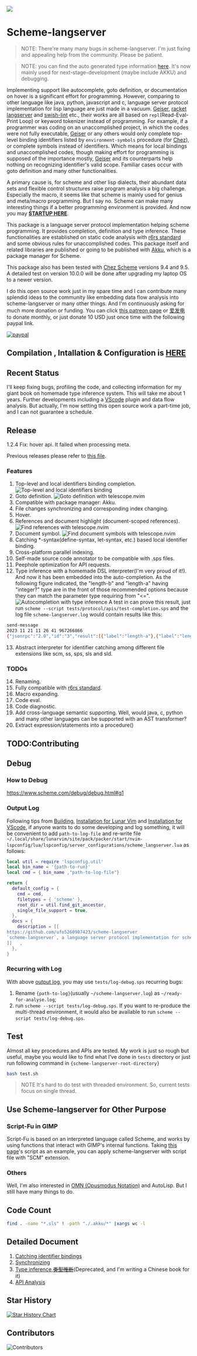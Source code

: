 ![](./doc/figure/logo-no-background.png)
# Scheme-langserver
>NOTE: There're many many bugs in scheme-langserver. I'm just fixing and appealing help from the community. Please be patient.

>NOTE: you can find the auto generated type information [here](https://ufo5260987423.github.io/scheme-langserver/doc/analysis/type-inference-result). It's now mainly used for next-stage-development (maybe include AKKU) and debugging.


Implementing support like autocomplete, goto definition, or documentation on hover is a significant effort for programming. However, comparing to other language like java, python, javascript and c, language server protocol implementation for lisp language are just made in a vacuum. [Geiser](https://gitlab.com/emacs-geiser), [racket langserver](https://github.com/jeapostrophe/racket-langserver) and [swish-lint](https://github.com/becls/swish-lint) etc., their works are all based on `repl`(Read-Eval-Print Loop) or keyword tokenizer instead of programming. For example, if a programmer was coding on an unaccomplished project, in which the codes were not fully executable, [Geiser](https://gitlab.com/emacs-geiser) or any others would only complete top-level binding identifiers listed by `environment-symbols` procedure (for [Chez](https://cisco.github.io/ChezScheme/)), or complete symbols instead of identifiers. Which means for local bindings and unaccomplished codes, though making effort for programming is supposed of the importance mostly, [Geiser](https://gitlab.com/emacs-geiser) and its counterparts help nothing on recognizing identifier's valid scope. Familiar cases occur with goto definition and many other functionalities.

A primary cause is, for scheme and other lisp dialects, their abundant data sets and flexible control structures raise program analysis a big challenge. Especially the macro, it seems like that scheme is mainly used for genius and meta/macro programming. But I say no. Scheme can make many interesting things if a better programming environment is provided. And now you may [**STARTUP HERE**](./doc/startup.md).

This package is a language server protocol implementation helping scheme programming. It provides completion, definition and type inference. These functionalities are established on static code analysis with [r6rs standard](http://www.r6rs.org/) and some obvious rules for unaccomplished codes. This package itself and related libraries are published or going to be published with [Akku](https://akkuscm.org/), which is a package manager for Scheme. 

This package also has been tested with [Chez Scheme](https://cisco.github.io/ChezScheme/) versions 9.4 and 9.5. A detailed test on version 10.0.0 will be done after upgrading my laptop OS to a newer version.

I do this open source work just in my spare time and I can contribute many splendid ideas to the community like embedding data flow analysis into scheme-langserver or many other things. And I'm continuously asking for much more donation or funding. You can click [this patreon page](https://www.patreon.com/PoorProgrammer/membership) or [爱发电](https://afdian.net/a/ufo5260987423) to donate monthly, or just donate 10 USD just once time with the following paypal link. 

[![paypal](https://www.paypalobjects.com/en_US/i/btn/btn_donateCC_LG.gif)](https://www.paypal.com/paypalme/ufo5260987423/10)

## Compilation , Intallation & Configuration is [HERE](./doc/startup.md)

## Recent Status
I'll keep fixing bugs, profiling the code, and collecting information for my giant book on homemade type inference system. This will take me about 1 years. Further developments including a [VScode](https://code.visualstudio.com/) plugin and data flow analysis. But actually, I'm now setting this open source work a part-time job, and I can not guarantee a schedule.

## Release 
1.2.4 Fix: hover api. It failed when processing meta.

Previous releases please refer to [this file](./doc/release-log.md).

### Features
1. Top-level and local identifiers binding completion.
![Top-level and local identifiers binding](./doc/figure/auto-completion.png "Top-level and local identifiers binding")
2. Goto definition.
![Goto definition with telescope.nvim](./doc/figure/definition.png "Goto Definition with telescope.nvim")
3. Compatible with package manager: Akku.
4. File changes synchronizing and corresponding index changing.
5. Hover.
6. References and document highlight (document-scoped references).
![Find references with telescope.nvim](./doc/figure/find-references.png "Find references with telescope.nvim")
7. Document symbol.
![Find document symbols with telescope.nvim](./doc/figure/document-symbol.png "find document symbols with telescope.nvim")
8. Catching *-syntax(define-syntax, let-syntax, etc.) based local identifier binding. 
9. Cross-platform parallel indexing.
10. Self-made source code annotator to be compatible with .sps files.
11. Peephole optimization for API requests.
12. Type inference with a homemade DSL interpreter(I'm very proud of it!). And now it has been embedded into the auto-completion. As the following figure indicated, the "length-b" and "length-a" having "integer?" type are in the front of those recommended options because they can match the parameter type requiring from "<=". 
![Autocompletion with type inference](./doc/figure/auto-completion-with-type-inference.png "Autocompletion with type inference")
A test in can prove this result, just run `scheme --script tests/protocol/apis/test-completion.sps` and the log file `scheme-langserver.log` would contain results like this:
```bash
send-message
2023 11 21 11 26 41 967266866
{"jsonrpc":"2.0","id":"3","result":[{"label":"length-a"},{"label":"length-b"},{"label":"lambda"},{"label":"latin-1-codec"},{"label":"lcm"},{"label":"least-fixnum"},{"label":"length"},{"label":"let"},{"label":"let*"},{"label":"let*-values"},{"label":"let-syntax"},{"label":"let-values"},{"label":"letrec"},{"label":"letrec*"},{"label":"letrec-syntax"},{"label":"lexical-violation?"},{"label":"list"},{"label":"list->string"},{"label":"list->vector"},{"label":"list-ref"},{"label":"list-sort"},{"label":"list-tail"},{"label":"list?"},{"label":"log"},{"label":"lookahead-char"},{"label":"lookahead-u8"}]}
```
13. Abstract interpreter for identifier catching among different file extensions like scm, ss, sps, sls and sld.

### TODOs
14. Renaming. 
15. Fully compatible with [r6rs standard](http://www.r6rs.org/).
16. Macro expanding.
17. Code eval.
18. Code diagnostic.
19. Add cross-language semantic supporting. Well, would java, c, python and many other languages can be supported with an AST transformer?
20. Extract expression/statements into a procedure()

## TODO:Contributing 

## Debug

### How to Debug
https://www.scheme.com/debug/debug.html#g1

### Output Log
Following tips from [Building](#building), [Installation for Lunar Vim](#installation-for-lunarvim) and [Installation for VScode](#todo-installation-for-vscode), if anyone wants to do some developing and log something, it will be convenient to add `path-to-log-file` and re-write file `~/.local/share/lunarvim/site/pack/packer/start/nvim-lspconfig/lua/lspconfig/server_configurations/scheme_langserver.lua` as follows:
```lua
local util = require 'lspconfig.util'
local bin_name = '{path-to-run}'
local cmd = { bin_name ,"path-to-log-file"}

return {
  default_config = {
    cmd = cmd,
    filetypes = { 'scheme' },
    root_dir = util.find_git_ancestor,
    single_file_support = true,
  },
  docs = {
    description = [[
https://github.com/ufo5260987423/scheme-langserver
`scheme-langserver`, a language server protocol implementation for scheme
]]   ,
  },
}
```
### Recurring with Log 
With above [output log](#output-log), you may use `tests/log-debug.sps` recurring bugs:
1. Rename `{path-to-log}`(usually `~/scheme-langserver.log`) as `~/ready-for-analyse.log`;
2. run `scheme --script tests/log-debug.sps`. If you want to re-produce the multi-thread environment, it would also be available to run `scheme --script tests/log-debug.sps`.

## Test
Almost all key procedures and APIs are tested. My work is just so rough but useful, maybe you would like to find what I've done in `tests` directory or just run following command in `{scheme-langserver-root-directory}`
``` bash
bash test.sh
```
>NOTE
It's hard to do test with threaded environment. So, current tests focus on single thread.

## Use Scheme-langserver for Other Purpose
### Script-Fu in GIMP
Script-Fu is based on an interpreted language called Scheme, and works by using functions that interact with GIMP's internal functions. Taking [this page](https://dalelane.co.uk/blog/?p=628)'s script as an example, you can apply scheme-langserver with script file with "SCM" extension.

### Others

Well, I'm also interested in [OMN (Opusmodus Notation)](https://opusmodus.com/) and AutoLisp. But I still have many things to do.

## Code Count
```bash
find . -name "*.sls" ! -path "./.akku/*" |xargs wc -l
```
## Detailed Document
1. [Catching identifier bindings](./doc/analysis/identifier.md)
2. [Synchronizing](./doc/util/synchronize.md)
3. [Type inference](./doc/analysis/type-inference.md),~~[类型推断](./doc/analysis/type-inference.cn.md)~~(Deprecated, and I'm writing a Chinese book for it)
4. [API Analysis](./doc/protocol/analysis.md)

## Star History

[![Star History Chart](https://api.star-history.com/svg?repos=ufo5260987423/scheme-langserver&type=Date)](https://star-history.com/#ufo5260987423/scheme-langserver)

## Contributors

![Contributors](https://contrib.rocks/image?repo=ufo5260987423/scheme-langserver)